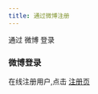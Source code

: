```yaml
---
title: 通过微博注册
---
```

通过 微博 登录

###  微博登录
在线注册用户,点击 [注册页](https://www.freedgo.com/register.html "在线制图注册") 